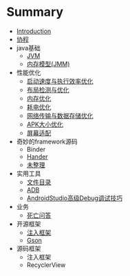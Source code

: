 # Summary

* [Introduction](README.md)
* [协程](kotlin/协程.md)
* java基础
    * [JVM](java基础/JVM.md)
    * [内存模型(JMM)](java基础/内存模型(JMM))
* 性能优化
    * [启动速度与执行效率优化](性能优化/启动速度与执行效率优化.md)
    * [布局检测与优化](性能优化/布局检测与优化.md)
    * [内存优化](性能优化/内存优化.md)
    * [耗电优化](性能优化/耗电优化.md)
    * [网络传输与数据存储优化](性能优化/网络传输与数据存储优化.md)
    * [APK大小优化](性能优化/APK大小优化.md)
    * [屏幕适配](性能优化/屏幕适配.md)
* 奇妙的framework源码
    * Binder
    * [Hander](奇妙的framework源码/Hander.md)
    * [未整理](奇妙的framework源码/未整理.md)
* 实用工具
    * [文件目录](实用工具/文件目录.md)
    * [ADB](实用工具/ADB.md)
    * [AndroidStudio高级Debug调试技巧](实用工具/AndroidStudio高级Debug调试技巧.md)
* 业务
    * [死亡问答](业务/死亡问答.md)
* 开源框架
    * [注入框架](开源框架/注入框架.md)
    * [Gson](开源框架/Gson.md)
* 源码框架
    * 注入框架
    * RecyclerView


